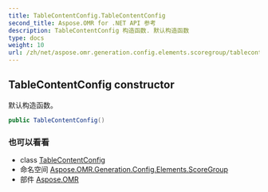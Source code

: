 ```yaml
---
title: TableContentConfig.TableContentConfig
second_title: Aspose.OMR for .NET API 参考
description: TableContentConfig 构造函数. 默认构造函数
type: docs
weight: 10
url: /zh/net/aspose.omr.generation.config.elements.scoregroup/tablecontentconfig/tablecontentconfig/
---
```

## TableContentConfig constructor

默认构造函数。

```csharp
public TableContentConfig()
```

### 也可以看看

* class [TableContentConfig](../)
* 命名空间 [Aspose.OMR.Generation.Config.Elements.ScoreGroup](../../tablecontentconfig/)
* 部件 [Aspose.OMR](../../../)


